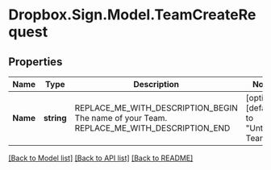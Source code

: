 # Dropbox.Sign.Model.TeamCreateRequest

## Properties

Name | Type | Description | Notes
------------ | ------------- | ------------- | -------------
**Name** | **string** | REPLACE_ME_WITH_DESCRIPTION_BEGIN The name of your Team. REPLACE_ME_WITH_DESCRIPTION_END | [optional] [default to "Untitled Team"]

[[Back to Model list]](../README.md#documentation-for-models) [[Back to API list]](../README.md#documentation-for-api-endpoints) [[Back to README]](../README.md)

